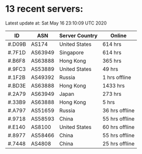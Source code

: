 # 13 recent servers:

Latest update at: Sat May 16 23:10:09 UTC 2020

| ID | ASN | Server Country | Online |
| -- | --- | -------------- | ------ |
| #.D09B | AS174 | United States | 614 hrs |
| #.7F1D | AS63949 | Singapore | 614 hrs |
| #.B6F8 | AS63888 | Hong Kong | 365 hrs |
| #.9FC3 | AS53889 | United States | 49 hrs |
| #.1F2B | AS49392 | Russia | 1 hrs offline |
| #.BD3E | AS63888 | Hong Kong | 1433 hrs |
| #.2A79 | AS63949 | Japan | 273 hrs |
| #.33B9 | AS63888 | Hong Kong | 5 hrs |
| #.A797 | AS51659 | Russia | 36 hrs offline |
| #.9718 | AS58593 | China | 55 hrs offline |
| #.E140 | AS8100 | United States | 60 hrs offline |
| #.8977 | AS58466 | China | 55 hrs offline |
| #.7448 | AS4808 | China | 25 hrs offline |

